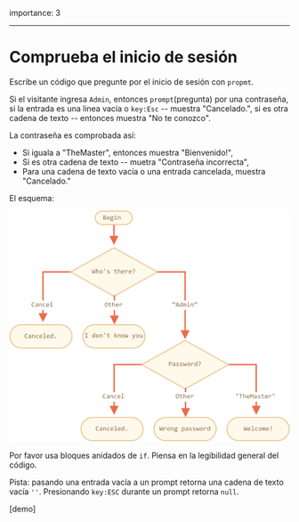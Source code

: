 importance: 3

---

# Comprueba el inicio de sesión

Escribe un código que pregunte por el inicio de sesión con `propmt`.

Si el visitante ingresa `Admin`, entonces `prompt`(pregunta) por una contraseña, si la entrada es una linea vacía o `key:Esc` -- muestra "Cancelado.", si es otra cadena de texto -- entonces muestra "No te conozco".

La contraseña es comprobada así:

-  Si iguala a "TheMaster", entonces muestra "Bienvenido!",
-  Si es otra cadena de texto -- muetra "Contraseña incorrecta",
-  Para una cadena de texto vacía o una entrada cancelada, muestra "Cancelado."

El esquema:

![](ifelse_task.png)

Por favor usa bloques anidados de `if`. Piensa en la legibilidad general del código.

Pista: pasando una entrada vacía a un prompt retorna una cadena de texto vacía `''`. Presionando `key:ESC` durante un prompt retorna `null`.

[demo]
